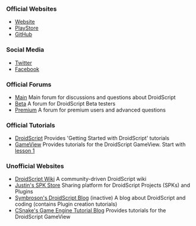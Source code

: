 ### Official Websites
- [Website](http://droidscript.org)
- [PlayStore](https://play.google.com/store/apps/details?id=com.smartphoneremote.androidscriptfree)
- [GitHub](https://github.com/DroidScript)

### Social Media
- [Twitter](https://twitter.com/android_script)
- [Facebook](https://www.facebook.com/DroidScript)

### Official Forums
- [Main](https://groups.google.com/forum/#!forum/androidscript)
	Main forum for discussions and questions about DroidScript
- [Beta](https://groups.google.com/forum/#!forum/droidscriptbeta)
	A forum for DroidScript Beta testers
- [Premium](https://groups.google.com/forum/#!forum/droidscriptpremium)
	A forum for premium users and advanced questions

### Official Tutorials
- [DroidScript](http://androidscript.org/droidscript/tutorials)
	Provides 'Getting Started with DroidScript' tutorials
- [GameView](https://dsgameview.wixsite.com/gameview)
	Provides tutorials for the DroidScript GameView. Start with [lesson 1](https://dsgameview.wixsite.com/gameview/tutorial-1)

### Unofficial Websites
- [DroidScript Wiki](https://wiki.droidscript.me.uk/doku.php)
	A community-driven DroidScript wiki
- [Justin's SPK Store](https://dspk.justplayer.de)
	Sharing platform for DroidScript Projects (SPKs) and Plugins
- [Symbroson's DroidScript Blog](https://symbroson.blogspot.com) (inactive)
	A blog about DroidScript and coding (contains Plugin creation tutorials)
- [CSnake's Game Engine Tutorial Blog](https://dsgameengine.blogspot.com)
	Provides tutorials for the DroidScript GameView
